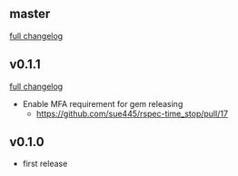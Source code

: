 ## master
[full changelog](http://github.com/sue445/rspec-time_stop/compare/v0.1.1...master)

## v0.1.1
[full changelog](http://github.com/sue445/rspec-time_stop/compare/v0.1.0...v0.1.1)

* Enable MFA requirement for gem releasing
  * https://github.com/sue445/rspec-time_stop/pull/17

## v0.1.0
* first release
